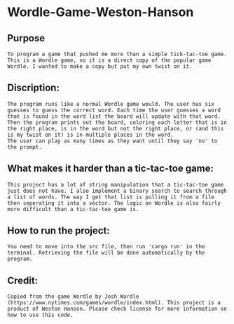 # Wordle-Game-Weston-Hanson

## Purpose

    To program a game that pushed me more than a simple tick-tac-toe game.
    This is a Wordle game, so it is a direct copy of the popular game Wordle. I wanted to make a copy but put my own twist on it.

## Discription:

    The program runs like a normal Wordle game would. The user has six guesses to guess the correct word. Each time the user guesses a word that is found in the word list the board will update with that word. Then the program prints out the board, coloring each letter that is in the right place, is in the word but not the right place, or (and this is my twist on it) is in multiple places in the word.
    The user can play as many times as they want until they say 'no' to the prompt.

## What makes it harder than a tic-tac-toe game:

    This project has a lot of string manipulation that a tic-tac-toe game just does not have. I also implement a binary search to search through a list of words. The way I get that list is pulling it from a file then seperating it into a vector. The logic on Wordle is also fairly more difficult than a tic-tac-toe game is.

## How to run the project:

    You need to move into the src file, then run 'cargo run' in the terminal. Retrieving the file will be done automatically by the program.

## Credit:

    Copied from the game Wordle by Josh Wardle (https://www.nytimes.com/games/wordle/index.html). This project is a product of Weston Hanson. Please check license for more information on how to use this code.
